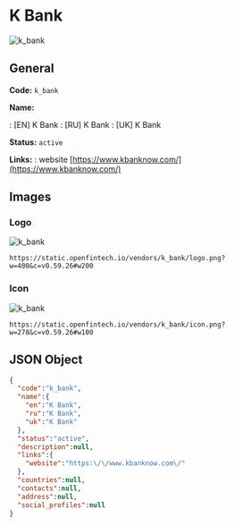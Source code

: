 
# K Bank 
![k_bank](https://static.openfintech.io/vendors/k_bank/logo.png?w=400&c=v0.59.26#w200)  

## General 
 
**Code:** `k_bank` 
 
**Name:** 
 
:	[EN] K Bank 
:	[RU] K Bank 
:	[UK] K Bank 
 
**Status:** `active` 
 
**Links:** 
: website [https://www.kbanknow.com/](https://www.kbanknow.com/) 
 

## Images 

### Logo 
 
![k_bank](https://static.openfintech.io/vendors/k_bank/logo.png?w=400&c=v0.59.26#w200)  

```
https://static.openfintech.io/vendors/k_bank/logo.png?w=400&c=v0.59.26#w200
```  

### Icon 
 
![k_bank](https://static.openfintech.io/vendors/k_bank/icon.png?w=278&c=v0.59.26#w100)  

```
https://static.openfintech.io/vendors/k_bank/icon.png?w=278&c=v0.59.26#w100
```  

## JSON Object 

```json
{
  "code":"k_bank",
  "name":{
    "en":"K Bank",
    "ru":"K Bank",
    "uk":"K Bank"
  },
  "status":"active",
  "description":null,
  "links":{
    "website":"https:\/\/www.kbanknow.com\/"
  },
  "countries":null,
  "contacts":null,
  "address":null,
  "social_profiles":null
}
```  
